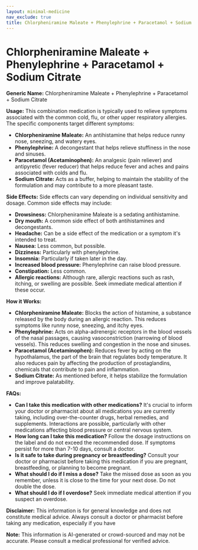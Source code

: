 ```yaml
---
layout: minimal-medicine
nav_exclude: true
title: Chlorpheniramine Maleate + Phenylephrine + Paracetamol + Sodium Citrate
---
```


# Chlorpheniramine Maleate + Phenylephrine + Paracetamol + Sodium Citrate

**Generic Name:** Chlorpheniramine Maleate + Phenylephrine + Paracetamol + Sodium Citrate

**Usage:** This combination medication is typically used to relieve symptoms associated with the common cold, flu, or other upper respiratory allergies.  The specific components target different symptoms:

* **Chlorpheniramine Maleate:** An antihistamine that helps reduce runny nose, sneezing, and watery eyes.
* **Phenylephrine:** A decongestant that helps relieve stuffiness in the nose and sinuses.
* **Paracetamol (Acetaminophen):** An analgesic (pain reliever) and antipyretic (fever reducer) that helps reduce fever and aches and pains associated with colds and flu.
* **Sodium Citrate:** Acts as a buffer, helping to maintain the stability of the formulation and may contribute to a more pleasant taste.


**Side Effects:**  Side effects can vary depending on individual sensitivity and dosage. Common side effects may include:

* **Drowsiness:** Chlorpheniramine Maleate is a sedating antihistamine.
* **Dry mouth:** A common side effect of both antihistamines and decongestants.
* **Headache:** Can be a side effect of the medication or a symptom it's intended to treat.
* **Nausea:** Less common, but possible.
* **Dizziness:** Particularly with phenylephrine.
* **Insomnia:**  Particularly if taken later in the day.
* **Increased blood pressure:**  Phenylephrine can raise blood pressure.
* **Constipation:** Less common.
* **Allergic reactions:**  Although rare, allergic reactions such as rash, itching, or swelling are possible.  Seek immediate medical attention if these occur.

**How it Works:**

* **Chlorpheniramine Maleate:** Blocks the action of histamine, a substance released by the body during an allergic reaction. This reduces symptoms like runny nose, sneezing, and itchy eyes.
* **Phenylephrine:** Acts on alpha-adrenergic receptors in the blood vessels of the nasal passages, causing vasoconstriction (narrowing of blood vessels). This reduces swelling and congestion in the nose and sinuses.
* **Paracetamol (Acetaminophen):** Reduces fever by acting on the hypothalamus, the part of the brain that regulates body temperature.  It also reduces pain by affecting the production of prostaglandins, chemicals that contribute to pain and inflammation.
* **Sodium Citrate:** As mentioned before, it helps stabilize the formulation and improve palatability.


**FAQs:**

* **Can I take this medication with other medications?**  It's crucial to inform your doctor or pharmacist about all medications you are currently taking, including over-the-counter drugs, herbal remedies, and supplements.  Interactions are possible, particularly with other medications affecting blood pressure or central nervous system.
* **How long can I take this medication?**  Follow the dosage instructions on the label and do not exceed the recommended dose.  If symptoms persist for more than 7-10 days, consult a doctor.
* **Is it safe to take during pregnancy or breastfeeding?**  Consult your doctor or pharmacist before taking this medication if you are pregnant, breastfeeding, or planning to become pregnant.
* **What should I do if I miss a dose?**  Take the missed dose as soon as you remember, unless it is close to the time for your next dose.  Do not double the dose.
* **What should I do if I overdose?**  Seek immediate medical attention if you suspect an overdose.

**Disclaimer:** This information is for general knowledge and does not constitute medical advice.  Always consult a doctor or pharmacist before taking any medication, especially if you have

**Note:** This information is AI-generated or crowd-sourced and may not be accurate. Please consult a medical professional for verified advice.